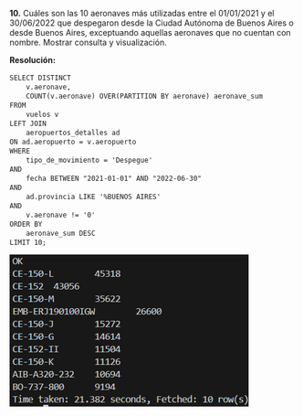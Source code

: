 **10.** Cuáles son las 10 aeronaves más utilizadas entre el 01/01/2021 y el 30/06/2022 que despegaron desde la Ciudad Autónoma de Buenos Aires o desde Buenos Aires, exceptuando aquellas aeronaves que no cuentan con nombre. Mostrar consulta y visualización.

**Resolución:** 

```
SELECT DISTINCT
    v.aeronave,
    COUNT(v.aeronave) OVER(PARTITION BY aeronave) aeronave_sum
FROM
    vuelos v
LEFT JOIN
    aeropuertos_detalles ad
ON ad.aeropuerto = v.aeropuerto
WHERE 
    tipo_de_movimiento = 'Despegue'
AND
    fecha BETWEEN "2021-01-01" AND "2022-06-30"
AND 
    ad.provincia LIKE '%BUENOS AIRES' 
AND
    v.aeronave != '0'
ORDER BY 
    aeronave_sum DESC
LIMIT 10;
```

![img/ejercicio-1/10_aeronaves.png](img/ejercicio-1/10_aeronaves.png)
